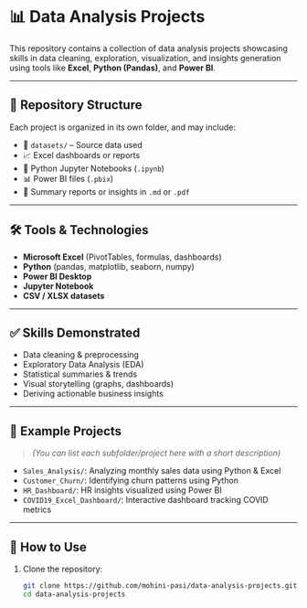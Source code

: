 # 📊 Data Analysis Projects

This repository contains a collection of data analysis projects showcasing skills in data cleaning, exploration, visualization, and insights generation using tools like **Excel**, **Python (Pandas)**, and **Power BI**.

---

## 📁 Repository Structure

Each project is organized in its own folder, and may include:

- 📂 `datasets/` – Source data used
- 📈 Excel dashboards or reports
- 🐍 Python Jupyter Notebooks (`.ipynb`)
- 📊 Power BI files (`.pbix`)
- 📄 Summary reports or insights in `.md` or `.pdf`

---

## 🛠 Tools & Technologies

- **Microsoft Excel** (PivotTables, formulas, dashboards)
- **Python** (pandas, matplotlib, seaborn, numpy)
- **Power BI Desktop**
- **Jupyter Notebook**
- **CSV / XLSX datasets**

---

## ✅ Skills Demonstrated

- Data cleaning & preprocessing
- Exploratory Data Analysis (EDA)
- Statistical summaries & trends
- Visual storytelling (graphs, dashboards)
- Deriving actionable business insights

---

## 📌 Example Projects

> *(You can list each subfolder/project here with a short description)*

- `Sales_Analysis/`: Analyzing monthly sales data using Python & Excel
- `Customer_Churn/`: Identifying churn patterns using Python
- `HR_Dashboard/`: HR insights visualized using Power BI
- `COVID19_Excel_Dashboard/`: Interactive dashboard tracking COVID metrics

---

## 🚀 How to Use

1. Clone the repository:
   ```bash
   git clone https://github.com/mohini-pasi/data-analysis-projects.git
   cd data-analysis-projects
